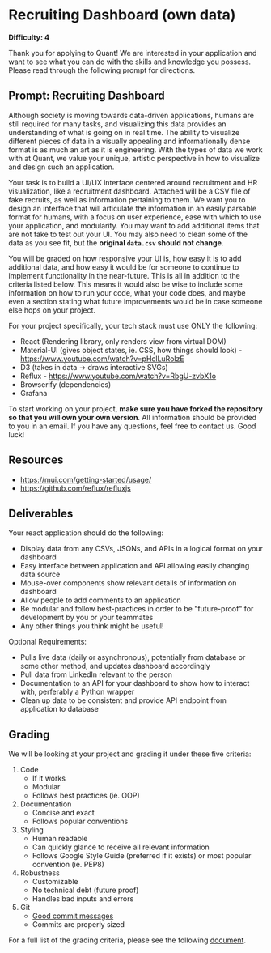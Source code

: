 # Recruiting Dashboard (own data)

**Difficulty: 4**

Thank you for applying to Quant! We are interested in your application and want to see what you can do with the skills and knowledge you possess. Please read through the following prompt for directions.

## **Prompt: Recruiting Dashboard**
Although society is moving towards data-driven applications, humans are still required for many tasks, and visualizing this data provides an understanding of what is going on in real time. The ability to visualize different pieces of data in a visually appealing and informationally dense format is as much an art as it is engineering. With the types of data we work with at Quant, we value your unique, artistic perspective in how to visualize and design such an application.

Your task is to build a UI/UX interface centered around recruitment and HR visualization, like a recruitment dashboard. Attached will be a CSV file of fake recruits, as well as information pertaining to them. We want you to design an interface that will articulate the information in an easily parsable format for humans, with a focus on user experience, ease with which to use your application, and modularity. You may want to add additional items that are not fake to test out your UI. You may also need to clean some of the data as you see fit, but the **original `data.csv` should not change**.

You will be graded on how responsive your UI is, how easy it is to add additional data, and how easy it would be for someone to continue to implement functionality in the near-future. This is all in addition to the criteria listed below. This means it would also be wise to include some information on how to run your code, what your code does, and maybe even a section stating what future improvements would be in case someone else hops on your project.

For your project specifically, your tech stack must use ONLY the following:
- React (Rendering library, only renders view from virtual DOM)
- Material-UI (gives object states, ie. CSS, how things should look) - https://www.youtube.com/watch?v=pHclLuRolzE
- D3 (takes in data -> draws interactive SVGs)
- Reflux - https://www.youtube.com/watch?v=RbgU-zvbX1o
- Browserify (dependencies)
- Grafana

To start working on your project, **make sure you have forked the repository so that you will own your own version**. All information should be provided to you in an email. If you have any questions, feel free to contact us. Good luck!

## **Resources**
- https://mui.com/getting-started/usage/
- https://github.com/reflux/refluxjs

## **Deliverables**
Your react application should do the following:
- Display data from any CSVs, JSONs, and APIs in a logical format on your dashboard
- Easy interface between application and API allowing easily changing data source
- Mouse-over components show relevant details of information on dashboard
- Allow people to add comments to an application 
- Be modular and follow best-practices in order to be "future-proof" for development by you or your teammates
- Any other things you think might be useful!

Optional Requirements:
- Pulls live data (daily or asynchronous), potentially from database or some other method, and updates dashboard accordingly
- Pull data from LinkedIn relevant to the person
- Documentation to an API for your dashboard to show how to interact with, perferably a Python wrapper
- Clean up data to be consistent and provide API endpoint from application to database

## **Grading**
We will be looking at your project and grading it under these five criteria:
1. Code
   - If it works
   - Modular
   - Follows best practices (ie. OOP)
2. Documentation
   - Concise and exact
   - Follows popular conventions
3. Styling
   - Human readable
   - Can quickly glance to receive all relevant information
   - Follows Google Style Guide (preferred if it exists) or most popular convention (ie. PEP8)
4. Robustness
   - Customizable
   - No technical debt (future proof)
   - Handles bad inputs and errors
5. Git
   - [Good commit messages](https://cbea.ms/git-commit/#seven-rules)
   - Commits are properly sized

For a full list of the grading criteria, please see the following [document](https://docs.google.com/spreadsheets/d/16CqSJSlch7w9q4_ZTiydKGk0T01rgvIEcHHwqsI_KSo/edit?usp=sharing). 